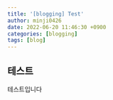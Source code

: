 ```yaml
---
title: '[blogging] Test'
author: minji0426
date: 2022-06-20 11:46:30 +0900
categories: [blogging]
tags: [blog]
---
```


## 테스트

테스트입니다
